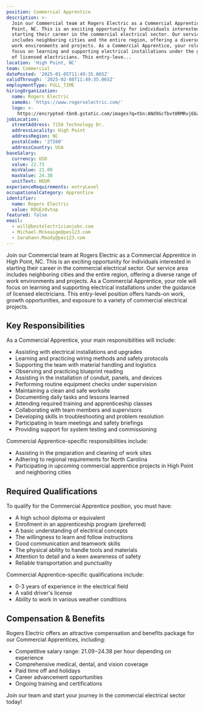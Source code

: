 ```yaml
---
position: Commercial Apprentice
description: >-
  Join our Commercial team at Rogers Electric as a Commercial Apprentice in High
  Point, NC. This is an exciting opportunity for individuals interested in
  starting their career in the commercial electrical sector. Our service area
  includes neighboring cities and the entire region, offering a diverse range of
  work environments and projects. As a Commercial Apprentice, your role will
  focus on learning and supporting electrical installations under the guidance
  of licensed electricians. This entry-leve...
location: 'High Point, NC'
team: Commercial
datePosted: '2025-01-05T11:49:35.065Z'
validThrough: '2025-02-08T11:49:35.065Z'
employmentType: FULL_TIME
hiringOrganization:
  name: Rogers Electric
  sameAs: 'https://www.rogerselectric.com/'
  logo: >-
    https://encrypted-tbn0.gstatic.com/images?q=tbn:ANd9GcTbvt0RMRvj6bZdL81Q6HJeRVl_qflQIGgp9w&s
jobLocation:
  streetAddress: 7158 Technology Dr.
  addressLocality: High Point
  addressRegion: NC
  postalCode: '27260'
  addressCountry: USA
baseSalary:
  currency: USD
  value: 22.73
  minValue: 21.09
  maxValue: 24.38
  unitText: HOUR
experienceRequirements: entryLevel
occupationalCategory: Apprentice
identifier:
  name: Rogers Electric
  value: ROGEz0vtop
featured: false
email:
  - will@bestelectricianjobs.com
  - Michael.Mckeaige@pes123.com
  - Sarahann.Moody@pes123.com
---
```




Join our Commercial team at Rogers Electric as a Commercial Apprentice in High Point, NC. This is an exciting opportunity for individuals interested in starting their career in the commercial electrical sector. Our service area includes neighboring cities and the entire region, offering a diverse range of work environments and projects. As a Commercial Apprentice, your role will focus on learning and supporting electrical installations under the guidance of licensed electricians. This entry-level position offers hands-on work, growth opportunities, and exposure to a variety of commercial electrical projects.

## Key Responsibilities
As a Commercial Apprentice, your main responsibilities will include:

- Assisting with electrical installations and upgrades
- Learning and practicing wiring methods and safety protocols
- Supporting the team with material handling and logistics
- Observing and practicing blueprint reading
- Assisting in the installation of conduit, panels, and devices
- Performing routine equipment checks under supervision
- Maintaining a clean and safe worksite
- Documenting daily tasks and lessons learned
- Attending required training and apprenticeship classes
- Collaborating with team members and supervisors
- Developing skills in troubleshooting and problem resolution
- Participating in team meetings and safety briefings
- Providing support for system testing and commissioning

Commercial Apprentice-specific responsibilities include:

- Assisting in the preparation and cleaning of work sites
- Adhering to regional requirements for North Carolina
- Participating in upcoming commercial apprentice projects in High Point and neighboring cities

## Required Qualifications
To qualify for the Commercial Apprentice position, you must have:

- A high school diploma or equivalent
- Enrollment in an apprenticeship program (preferred)
- A basic understanding of electrical concepts
- The willingness to learn and follow instructions
- Good communication and teamwork skills
- The physical ability to handle tools and materials
- Attention to detail and a keen awareness of safety
- Reliable transportation and punctuality

Commercial Apprentice-specific qualifications include:

- 0-3 years of experience in the electrical field
- A valid driver's license
- Ability to work in various weather conditions

## Compensation & Benefits
Rogers Electric offers an attractive compensation and benefits package for our Commercial Apprentices, including:

- Competitive salary range: $21.09-$24.38 per hour depending on experience
- Comprehensive medical, dental, and vision coverage
- Paid time off and holidays
- Career advancement opportunities
- Ongoing training and certifications

Join our team and start your journey in the commercial electrical sector today!